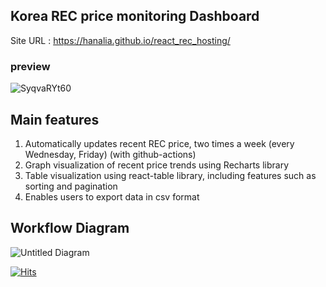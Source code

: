 
## Korea REC price monitoring Dashboard



Site URL : https://hanalia.github.io/react_rec_hosting/

### preview
![SyqvaRYt60](https://user-images.githubusercontent.com/75914909/128609749-5d764fa7-1f83-44d3-ba7f-f38052eed256.gif)

## Main features

1. Automatically updates recent REC price, two times a week (every Wednesday, Friday) (with github-actions)
2. Graph visualization of recent price trends using Recharts library
3. Table visualization using react-table library, including features such as sorting and pagination
4. Enables users to export data in csv format


## Workflow Diagram

![Untitled Diagram](https://user-images.githubusercontent.com/75914909/128611173-3f595c84-8ded-44e0-887b-2f2c7b9c335a.jpg)


[![Hits](https://hits.seeyoufarm.com/api/count/incr/badge.svg?url=https%3A%2F%2Fhanalia.github.io%2Freact_rec_hosting%2F&count_bg=%2379C83D&title_bg=%23555555&icon=&icon_color=%23E7E7E7&title=hits&edge_flat=false)](https://hits.seeyoufarm.com)

